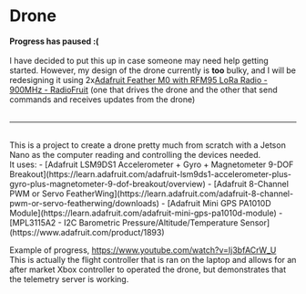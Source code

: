 # Drone
**Progress has paused :(** </br></br>
I have decided to put this up in case someone may need help getting started. However, my design of the drone currently is **too** bulky, and I will be redesigning it using 2x[Adafruit Feather M0 with RFM95 LoRa Radio - 900MHz - RadioFruit](https://www.adafruit.com/product/3178) (one that drives the drone and the other that send commands and receives updates from the drone)
</br></br>
___
</br>
This is a project to create a drone pretty much from scratch with a Jetson Nano as the computer reading and controlling the devices needed. </br>
It uses:
- [Adafruit LSM9DS1 Accelerometer + Gyro + Magnetometer 9-DOF Breakout](https://learn.adafruit.com/adafruit-lsm9ds1-accelerometer-plus-gyro-plus-magnetometer-9-dof-breakout/overview)
- [Adafruit 8-Channel PWM or Servo FeatherWing](https://learn.adafruit.com/adafruit-8-channel-pwm-or-servo-featherwing/downloads)
- [Adafruit Mini GPS PA1010D Module](https://learn.adafruit.com/adafruit-mini-gps-pa1010d-module)
- [MPL3115A2 - I2C Barometric Pressure/Altitude/Temperature Sensor](https://www.adafruit.com/product/1893)

Example of progress, https://www.youtube.com/watch?v=Ij3bfACrW_U </br>
This is actually the flight controller that is ran on the laptop and allows for an after market Xbox controller to operated the drone, but demonstrates that the telemetry server is working.
